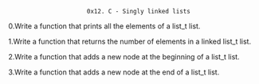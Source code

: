                           0x12. C - Singly linked lists


0.Write a function that prints all the elements of a list_t list.

1.Write a function that returns the number of elements in a linked list_t list.

2.Write a function that adds a new node at the beginning of a list_t list.

3.Write a function that adds a new node at the end of a list_t list.

